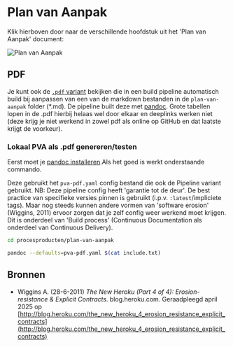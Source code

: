 # Plan van Aanpak

Klik hierboven door naar de verschillende hoofdstuk uit het 'Plan van Aanpak' document:

![Plan van Aanpak](pva-op-github.png)

## PDF

Je kunt ook de [`.pdf` variant](Plan-van-Aanpak.pdf) bekijken die in een build pipeline automatisch build bij aanpassen van een van de markdown bestanden in de `plan-van-aanpak` folder (*.md). De pipeline built deze met [pandoc](https://pandoc.org). Grote tabellen lopen in de .pdf hierbij helaas wel door elkaar en deeplinks werken niet (deze krijg je niet werkend in zowel pdf als online op GitHub en dat laatste krijgt de voorkeur).

### Lokaal PVA als .pdf genereren/testen

Eerst moet je [pandoc installeren](https://pandoc.org/installing.html).Als het goed is werkt onderstaande commando.

Deze gebruikt het `pva-pdf.yaml` config bestand die ook de Pipeline variant gebruikt. NB: Deze pipeline config heeft 'garantie tot de deur'. De best practice van specifieke versies pinnen is gebruikt (i.p.v. `:latest`/impliciete tags). Maar nog steeds kunnen andere vormen van 'software erosion' (Wiggins, 2011) ervoor zorgen dat je zelf config weer werkend moet krijgen. Dit is onderdeel van 'Build process' (Continuous Documentation als onderdeel van Continuous Delivery).

```bash
cd procesproducten/plan-van-aanpak

pandoc --defaults=pva-pdf.yaml $(cat include.txt)
```

</details>

## Bronnen

- Wiggins A. (28-6-2011) *The New Heroku (Part 4 of 4): Erosion-resistance & Explicit Contracts*. blog.heroku.com. Geraadpleegd april 2025 op [http://blog.heroku.com/the_new_heroku_4_erosion_resistance_explicit_contracts](http://blog.heroku.com/the_new_heroku_4_erosion_resistance_explicit_contracts)
